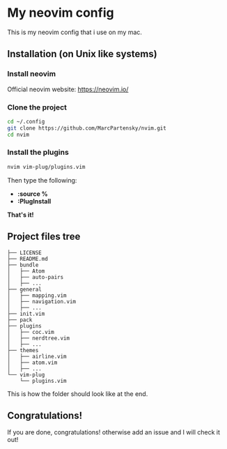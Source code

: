 # My neovim config

This is my neovim config that i use on my mac.

## Installation (on Unix like systems)
### Install neovim
Official neovim website: <a>https://neovim.io/</a>

### Clone the project
```bash
cd ~/.config
git clone https://github.com/MarcPartensky/nvim.git
cd nvim
```

### Install the plugins
```bash
nvim vim-plug/plugins.vim 
```
Then type the following:
* **:source %**
* **:PlugInstall**

**That's it!**

## Project files tree

```tree
├── LICENSE
├── README.md
├── bundle
│   ├── Atom
│   ├── auto-pairs
│   ├── ...
├── general
│   ├── mapping.vim
│   ├── navigation.vim
│   ├── ...
├── init.vim
├── pack
├── plugins
│   ├── coc.vim
│   ├── nerdtree.vim
│   ├── ...
├── themes
│   ├── airline.vim
│   ├── atom.vim
│   ├── ...
└── vim-plug
    └── plugins.vim
```

This is how the folder should look like at the end.

## Congratulations!
If you are done, congratulations! otherwise add an issue and I will check it out!

